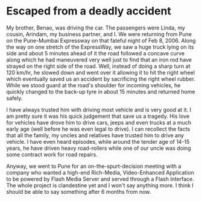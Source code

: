 # Escaped from a deadly accident

My brother, Benao, was driving the car. The passengers were Linda, my cousin, Arindam, my business partner, and I. We were returning from Pune on the Pune-Mumbai Expressway on that fateful night of Feb 8, 2006. Along the way on one stretch of the ExpressWay, we saw a huge truck lying on its side and about 5 minutes ahead of it the road followed a concave curve along which he had maneuvered very well just to find that an iron rod have strayed on the right side of the road. Well, instead of doing a sharp turn at 120 km/hr, he slowed down and went over it allowing it to hit the right wheel which eventually saved us an accident by sacrificing the right wheel rubber. While we stood guard at the road's shoulder for incoming vehicles, he quickly changed to the back-up tyre in about 15 minutes and returned home safely.

I have always trusted him with driving most vehicle and is very good at it. I am pretty sure it was his quick judgement that save us a tragedy. His love for vehicles have drove him to drive cars, jeeps and even trucks at a much early age (well before he was even legal to drive). I can recollect the facts that all the family, my uncles and relatives have trusted him to drive any vehicle. I have even heard episodes, while around the tender age of 14-15 years, he have driven heavy road-rollers while one of our uncle was doing some contract work for road repairs.

Anyway, we went to Pune for an on-the-spurt-decision meeting with a company who wanted a high-end Rich-Media, Video-Enhanced Application to be powered by Flash Media Server and served through a Flash Interface. The whole project is clandestine yet and I won't say anything more. I think I should be able to say something after 6 months from now.